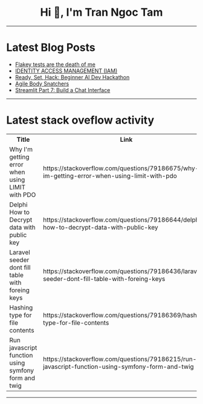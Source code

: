 <h1 align="center">Hi 👋, I'm Tran Ngoc Tam</h1>

---

# Latest Blog Posts 
<!-- BLOG-POST-LIST:START -->
- [Flakey tests are the death of me](https://dev.to/ben/flakey-tests-are-the-death-of-me-2nd)
- [IDENTITY ACCESS MANAGEMENT &lpar;IAM&rpar;](https://dev.to/sajjadrahman56/identity-access-management-iam-p7)
- [Ready, Set, Hack: Beginner AI Dev Hackathon](https://dev.to/taniashiba/ready-set-hack-beginner-ai-dev-hackathon-adi)
- [Agile Body Snatchers](https://dev.to/essentialsoftwaredev/agile-body-snatchers-hhf)
- [Streamlit Part 7: Build a Chat Interface](https://dev.to/jamesbmour/streamlit-part-7-build-a-chat-interface-51mo)
<!-- BLOG-POST-LIST:END -->

---

# Latest stack oveflow activity
<table>
  <tr><th>Title</th><th>Link</th></tr>
  <!-- STACKOVERFLOW:START --><tr><td>Why I&#39;m getting error when using LIMIT with PDO</td><td>https://stackoverflow.com/questions/79186675/why-im-getting-error-when-using-limit-with-pdo</td></tr><tr><td>Delphi How to Decrypt data with public key</td><td>https://stackoverflow.com/questions/79186644/delphi-how-to-decrypt-data-with-public-key</td></tr><tr><td>Laravel seeder dont fill table with foreing keys</td><td>https://stackoverflow.com/questions/79186436/laravel-seeder-dont-fill-table-with-foreing-keys</td></tr><tr><td>Hashing type for file contents</td><td>https://stackoverflow.com/questions/79186369/hashing-type-for-file-contents</td></tr><tr><td>Run javascript function using symfony form and twig</td><td>https://stackoverflow.com/questions/79186215/run-javascript-function-using-symfony-form-and-twig</td></tr><!-- STACKOVERFLOW:END -->
</table>

---


